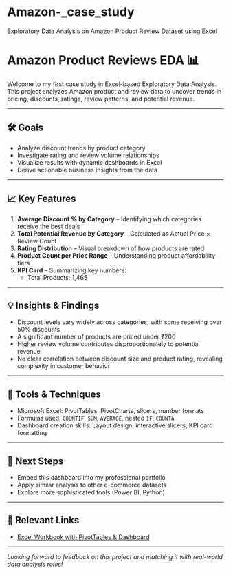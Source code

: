 # Amazon-_case_study
Exploratory Data Analysis on Amazon Product Review Dataset using Excel
# Amazon Product Reviews EDA 📊

Welcome to my first case study in Excel-based Exploratory Data Analysis. This project analyzes Amazon product and review data to uncover trends in pricing, discounts, ratings, review patterns, and potential revenue.

---

## 🛠️ Goals
- Analyze discount trends by product category  
- Investigate rating and review volume relationships  
- Visualize results with dynamic dashboards in Excel  
- Derive actionable business insights from the data

---

## 📈 Key Features
1. **Average Discount % by Category** – Identifying which categories receive the best deals  
2. **Total Potential Revenue by Category** – Calculated as Actual Price × Review Count  
3. **Rating Distribution** – Visual breakdown of how products are rated  
4. **Product Count per Price Range** – Understanding product affordability tiers  
5. **KPI Card** – Summarizing key numbers:
   - Total Products: 1,465  

---

## 💡 Insights & Findings
- Discount levels vary widely across categories, with some receiving over 50% discounts  
- A significant number of products are priced under ₹200  
- Higher review volume contributes disproportionately to potential revenue  
- No clear correlation between discount size and product rating, revealing complexity in customer behavior

---

## 🧰 Tools & Techniques
- Microsoft Excel: PivotTables, PivotCharts, slicers, number formats  
- Formulas used: `COUNTIF`, `SUM`, `AVERAGE`, nested `IF`, `COUNTA`  
- Dashboard creation skills: Layout design, interactive slicers, KPI card formatting

---

## 🚀 Next Steps
- Embed this dashboard into my professional portfolio  
- Apply similar analysis to other e-commerce datasets  
- Explore more sophisticated tools (Power BI, Python)

---

## 🔗 Relevant Links
- [Excel Workbook with PivotTables & Dashboard](link-to-your-file-if-hosted)  
    
---

*Looking forward to feedback on this project and matching it with real-world data analysis roles!*
